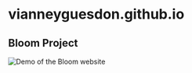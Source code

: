 # vianneyguesdon.github.io

## Bloom Project
![Demo of the Bloom website](https://vianneyguesdon.github.io/GIF/new.gif)
